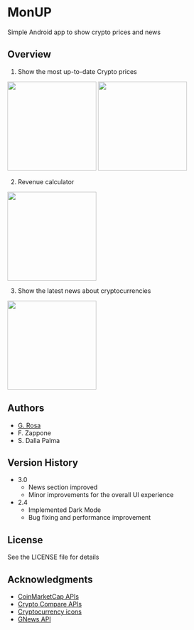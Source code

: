 # MonUP

Simple Android app to show crypto prices and news

<!-- ## Description

An in-depth paragraph about your project and overview of use. -->

<!-- ## Getting Started

### Dependencies

* Describe any prerequisites, libraries, OS version, etc., needed before installing program.
* ex. Windows 10

### Installing

* How/where to download your program
* Any modifications needed to be made to files/folders

### Executing program

* How to run the program
* Step-by-step bullets
```
code blocks for commands
``` -->

## Overview

1. Show the most up-to-date Crypto prices

[<img src="doc/example_marketprices.png" width="200"/>](doc/example_marketprices.png)
[<img src="doc/example_marketprices2.png" width="200"/>](doc/example_marketprices2.png)

2. Revenue calculator

[<img src="doc/example_calculator.png" width="200"/>](doc/example_calculator.png)

3. Show the latest news about cryptocurrencies

[<img src="doc/example_news.png" width="200"/>](doc/example_news.png)


<!-- ## Help

Any advise for common problems or issues.
```
command to run if program contains helper info
``` -->

## Authors

* [G. Rosa](https://github.com/grosa1/MonUP-App)
* F. Zappone
* S. Dalla Palma

## Version History

* 3.0
    * News section improved
    * Minor improvements for the overall UI experience
* 2.4
    - Implemented Dark Mode
    - Bug fixing and performance improvement

## License

See the LICENSE file for details

## Acknowledgments

* [CoinMarketCap APIs](https://coinmarketcap.com/)
* [Crypto Compare APIs](https://www.cryptocompare.com/)
* [Cryptocurrency icons](https://github.com/cjdowner/cryptocurrency-icons)
* [GNews API](https://gnews.io/)
